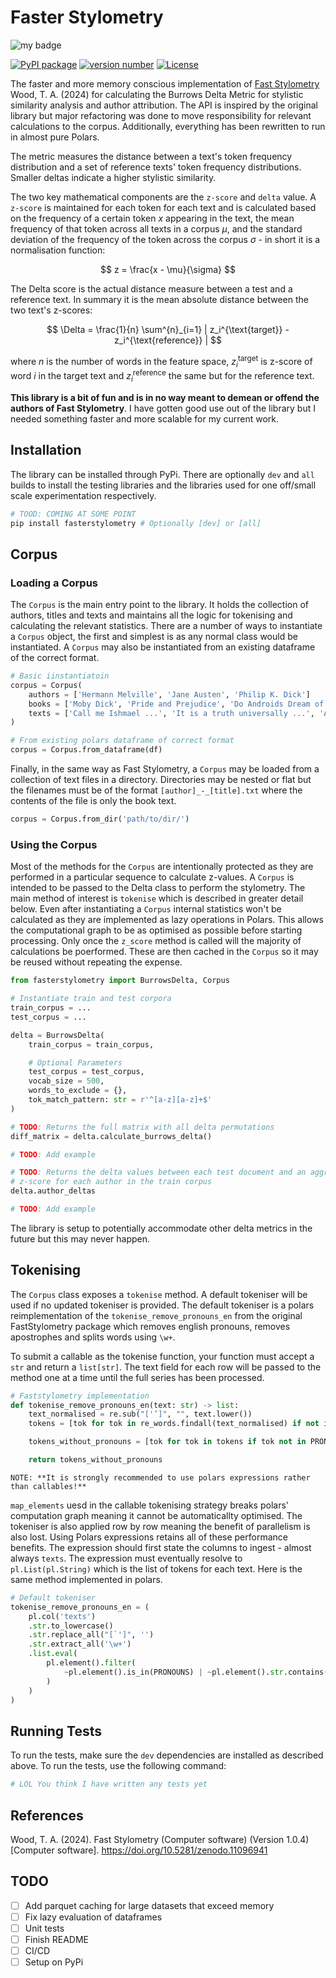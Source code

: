 # Faster Stylometry

<!-- badges: start -->

![my badge](https://badgen.net/badge/Status/In%20Development/orange)

[![PyPI package](https://img.shields.io/badge/pip%20install-fasterstylometry-brightgreen)](https://pypi.org/project/fasterstylometry/) [![version number](https://img.shields.io/pypi/v/fasterstylometry?color=green&label=version)](https://github.com/wrmthorne/fasterdatascience/releases) [![License](https://img.shields.io/github/license/wrmthorne/fasterstylometry)](https://github.com/wrmthorne/fasterstylometry/blob/main/LICENSE)

<!-- badges: end -->

The faster and more memory conscious implementation of [Fast Stylometry](https://github.com/fastdatascience/faststylometry/tree/main) Wood, T. A. (2024) for calculating the Burrows Delta Metric for stylistic similarity analysis and author attribution. The API is inspired by the original library but major refactoring was done to move responsibility for relevant calculations to the corpus. Additionally, everything has been rewritten to run in almost pure Polars.

The metric measures the distance between a text's token frequency distribution and a set of reference texts' token frequency distributions. Smaller deltas indicate a higher stylistic similarity.

The two key mathematical components are the `z-score` and `delta` value. A `z-score` is maintained for each token for each text and is calculated based on the frequency of a certain token $x$ appearing in the text, the mean frequency of that token across all texts in a corpus $\mu$, and the standard deviation of the frequency of the token across the corpus $\sigma$ - in short it is a normalisation function:

$$
z = \frac{x - \mu}{\sigma}
$$

The Delta score is the actual distance measure between a test and a reference text. In summary it is the mean absolute distance between the two text's z-scores: 

$$
\Delta = \frac{1}{n} \sum^{n}_{i=1} | z_i^{\text{target}} - z_i^{\text{reference}} |
$$

where $n$ is the number of words in the feature space, $z_i^{\text{target}}$ is z-score of word $i$ in the target text and $z_i^{\text{reference}}$ the same but for the reference text.

**This library is a bit of fun and is in no way meant to demean or offend the authors of Fast Stylometry**.
I have gotten good use out of the library but I needed something faster and more scalable for my current work.

## Installation

The library can be installed through PyPi. There are optionally `dev` and `all` builds to install the testing libraries and the libraries used for one off/small scale experimentation respectively.

```bash
# TOOD: COMING AT SOME POINT
pip install fasterstylometry # Optionally [dev] or [all]
```

## Corpus

### Loading a Corpus

The `Corpus` is the main entry point to the library. It holds the collection of authors, titles and texts and maintains all the logic for tokenising and calculating the relevant statistics. There are a number of ways to instantiate a `Corpus` object, the first and simplest is as any normal class would be instantiated. A `Corpus` may also be instantiated from an existing dataframe of the correct format.

```python
# Basic iinstantiatoin
corpus = Corpus(
    authors = ['Hermann Melville', 'Jane Austen', 'Philip K. Dick']
    books = ['Moby Dick', 'Pride and Prejudice', 'Do Androids Dream of Electric Sheep']
    texts = ['Call me Ishmael ...', 'It is a truth universally ...', 'A merry little surge of ...']
)

# From existing polars dataframe of correct format
corpus = Corpus.from_dataframe(df)
```

Finally, in the same way as Fast Stylometry, a `Corpus` may be loaded from a collection of text files in a directory. Directories may be nested or flat but the filenames must be of the format `[author]_-_[title].txt` where the contents of the file is only the book text.

```python
corpus = Corpus.from_dir('path/to/dir/')
```

### Using the Corpus

Most of the methods for the `Corpus` are intentionally protected as they are performed in a particular sequence to calculate z-values. A `Corpus` is intended to be passed to the Delta class to perform the stylometry. The main method of interest is `tokenise` which is described in greater detail below. Even after instantiating a  `Corpus` internal statistics won't be calculated as they are implemented as lazy operations in Polars. This allows the computational graph to be as optimised as possible before starting processing. Only once the `z_score` method is called will the majority of calculations be poerformed. These are then cached in the `Corpus` so it may be reused without repeating the expense.

```python
from fasterstylometry import BurrowsDelta, Corpus

# Instantiate train and test corpora
train_corpus = ...
test_corpus = ...

delta = BurrowsDelta(
    train_corpus = train_corpus,

    # Optional Parameters
    test_corpus = test_corpus,
    vocab_size = 500,
    words_to_exclude = {},
    tok_match_pattern: str = r'^[a-z][a-z]+$'
)

# TODO: Returns the full matrix with all delta permutations
diff_matrix = delta.calculate_burrows_delta()

# TODO: Add example

# TODO: Returns the delta values between each test document and an aggregate#
# z-score for each author in the train corpus
delta.author_deltas

# TODO: Add example
```

The library is setup to potentially accommodate other delta metrics in the future but this may never happen.

## Tokenising

The `Corpus` class exposes a `tokenise` method. A default tokeniser will be used if no updated tokeniser is provided. The default tokeniser is a polars reimplementation of the `tokenise_remove_pronouns_en` from the original FastStylometry package which removes english pronouns, removes apostrophes and splits words using `\w+`.

To submit a callable as the tokenise function, your function must accept a `str` and return a `list[str]`. The text field for each row will be passed to the method one at a time until the full series has been processed.

```python
# Faststylometry implementation
def tokenise_remove_pronouns_en(text: str) -> list:
    text_normalised = re.sub("['’]", "", text.lower())
    tokens = [tok for tok in re_words.findall(text_normalised) if not is_number_pattern.match(tok)]

    tokens_without_pronouns = [tok for tok in tokens if tok not in PRONOUNS]

    return tokens_without_pronouns
```

`NOTE: **It is strongly recommended to use polars expressions rather than callables!**`

`map_elements` uesd in the callable tokenising strategy breaks polars' computation graph meaning it cannot be automaticallty optimised. The tokeniser is also applied row by row meaning the benefit of parallelism is also lost. Using Polars expressions retains all of these performance benefits. The expression should first state the columns to ingest - almost always `texts`. The expression must eventually resolve to `pl.List(pl.String)` which is the list of tokens for each text. Here is the same method implemented in polars.

```python
# Default tokeniser 
tokenise_remove_pronouns_en = (
    pl.col('texts')
    .str.to_lowercase()
    .str.replace_all("[`']", '')
    .str.extract_all('\w+')
    .list.eval(
        pl.element().filter(
            ~pl.element().is_in(PRONOUNS) | ~pl.element().str.contains('.*\d+.*')
        )
    )
)
```


## Running Tests

To run the tests, make sure the `dev` dependencies are installed as described above. To run the tests, use the following command:

```bash
# LOL You think I have written any tests yet
```

## References

Wood, T. A. (2024). Fast Stylometry (Computer software) (Version 1.0.4) [Computer software]. https://doi.org/10.5281/zenodo.11096941


## TODO
- [ ] Add parquet caching for large datasets that exceed memory
- [ ] Fix lazy evaluation of dataframes
- [ ] Unit tests
- [ ] Finish README
- [ ] CI/CD
- [ ] Setup on PyPi